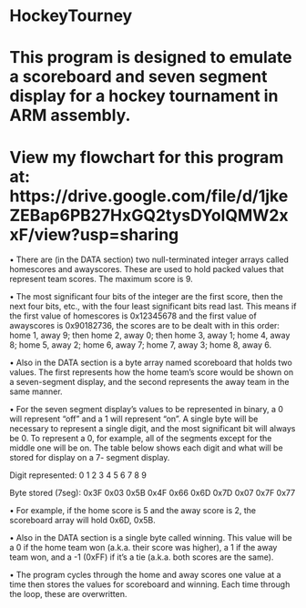 # HockeyTourney
# This program is designed to emulate a scoreboard and seven segment display for a hockey tournament in ARM assembly.

<h1>View my flowchart for this program at: https://drive.google.com/file/d/1jkeZEBap6PB27HxGQ2tysDYolQMW2xxF/view?usp=sharing</h1>

<p>• There are (in the DATA section) two null-terminated integer arrays called
homescores and awayscores. These are used to hold packed values 
that represent team scores. The maximum score is 9.</p>

<p>• The most significant four bits of the integer are the first score, then the next
four bits, etc., with the four least significant bits read last. This means if the
first value of homescores is 0x12345678 and the first value of awayscores is
0x90182736, the scores are to be dealt with in this order: home 1, away 9; then
home 2, away 0; then home 3, away 1; home 4, away 8; home 5, away 2; home 6,
away 7; home 7, away 3; home 8, away 6.</p>

<p>• Also in the DATA section is a byte array named scoreboard that holds two
values. The first represents how the home team’s score would be shown on a
seven-segment display, and the second represents the away team in the same
manner.</p>

<p>• For the seven segment display’s values to be represented in binary, a 0 will
represent “off” and a 1 will represent “on”. A single byte will be necessary to
represent a single digit, and the most significant bit will always be 0. To
represent a 0, for example, all of the segments except for the middle one will be
on. The table below shows each digit and what will be stored for display on a 7-
segment display.</p>
<p>
Digit represented: 0 1 2 3 4 5 6 7 8 9
</p>
<p>
Byte stored (7seg): 0x3F 0x03 0x5B 0x4F 0x66 0x6D 0x7D 0x07 0x7F 0x77
</p>
<p>• For example, if the home score is 5 and the away score is 2, the scoreboard array
will hold 0x6D, 0x5B.</p>

<p>• Also in the DATA section is a single byte called winning. This value will be a
0 if the home team won (a.k.a. their score was higher), a 1 if the away team won,
and a -1 (0xFF) if it’s a tie (a.k.a. both scores are the same).</p>

<p>• The program cycles through the home and away scores one value at a time
then stores the values for scoreboard and winning. Each time through the loop,
these are overwritten.</p>

